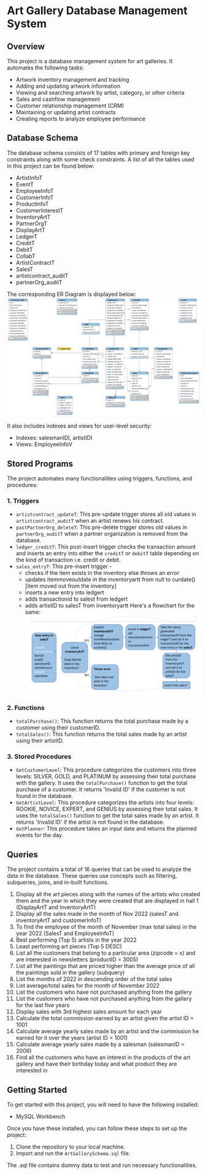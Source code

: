 # Art Gallery Database Management System

## Overview

This project is a database management system for art galleries. It automates the following tasks:

* Artwork inventory management and tracking
* Adding and updating artwork information
* Viewing and searching artwork by artist, category, or other criteria
* Sales and cashflow management
* Customer relationship management (CRM)
* Maintaining or updating artist contracts
* Creating reports to analyze employee performance

## Database Schema

The database schema consists of 17 tables with primary and foreign key constraints along with some check constraints. A list of all the tables used in this project can be found below:

* ArtistInfoT
* EventT
* EmployeeInfoT
* CustomerInfoT
* ProductInfoT
* CustomerInterestT
* InventoryArtT
* PartnerOrgT
* DisplayArtT
* LedgerT
* CreditT
* DebitT
* CollabT
* ArtistContractT
* SalesT
* artistcontract_auditT
* partnerOrg_auditT

The corresponding ER Diagram is displayed below:
![ERD](ERD.png)

It also includes indexes and views for user-level security:

* Indexes: salesmanIDI, artistIDI
* Views: EmployeeInfoV

## Stored Programs

The project automates many functionalities using triggers, functions, and procedures:

### 1. Triggers
* `artistcontract_updateT`: This pre-update trigger stores all old values in `artistcontract_auditT` when an artist renews his contract.
* `pastPartnerOrg_deleteT`: This pre-delete trigger stores old values in `partnerOrg_auditT` when a partner organization is removed from the database.
* `ledger_creditT`: This post-insert trigger checks the transaction amount and inserts an entry into either the `creditT` or `debitT` table depending on the kind of transaction i.e. credit or debit.
* `sales_entryT`: This pre-insert trigger -
  * checks if the item exists in the inventory else throws an error
  * updates itemmoveoutdate in the inventoryartt from null to curdate() [item moved out from the inventory]
  * inserts a new entry into ledgert
  * adds transactionid to salest from ledgert
  * adds artistID to salesT from inventoryartt
    Here's a flowchart for the same:
    ![flowchart](sales_entryT.png)

### 2. Functions
* `totalPurchase()`: This function returns the total purchase made by a customer using their customerID.
* `totalSales()`: This function returns the total sales made by an artist using their artistID.

### 3. Stored Procedures
* `GetCustomerLevel`: This procedure categorizes the customers into three levels: SILVER, GOLD, and PLATINUM by assessing their total purchase with the gallery. It uses the `totalPurchase()` function to get the total purchase of a customer. It returns 'Invalid ID' if the customer is not found in the database.
* `GetArtistLevel`: This procedure categorizes the artists into four levels: ROOKIE, NOVICE, EXPERT, and GENIUS by assessing their total sales. It uses the `totalSales()` function to get the total sales made by an artist. It returns 'Invalid ID' if the artist is not found in the database.
* `GetPlanner`: This procedure takes an input date and returns the planned events for the day.

## Queries
The project contains a total of 16 queries that can be used to analyze the data in the database. These queries use concepts such as filtering, subqueries, joins, and in-built functions.
1. Display all the art pieces along with the names of the artists who created them and the year in which they were created that are displayed in hall 1 (DisplayArtT and InventoryArtT)
2. Display all the sales made in the month of Nov 2022 (salesT and inventoryArtT and customerInfoT)
3. To find the employee of the month of November (max total sales) in the year 2022 (SalesT and EmployeeInfoT)
4. Best performing (Top 5) artists in the year 2022
5. Least performing art pieces (Top 5 DESC)
6. List all the customers that belong to a particular area (zipcode = x) and are interested in newsletters (productID = 3005)
7. List all the paintings that are priced higher than the average price of all the paintings sold in the gallery (subquery)
8. List the months of 2022 in descending order of the total sales
9. List average/total sales for the month of November 2022
10. List the customers who have not purchased anything from the gallery
11. List the customers who have not purchased anything from the gallery for the last five years
12. Display sales with 3rd highest sales amount for each year
13. Calculate the total commission earned by an artist given the artist ID = 1001
14. Calculate average yearly sales made by an artist and the commission he earned for it over the years (artist ID = 1001)
15. Calculate average yearly sales made by a salesman (salesmanID = 2006)
16. Find all the customers who have an interest in the products of the art gallery and have their birthday today and what product they are interested in

## Getting Started

To get started with this project, you will need to have the following installed:

* MySQL Workbench

Once you have these installed, you can follow these steps to set up the project:

1. Clone the repository to your local machine.
2. Import and run the `ArtGallerySchema.sql` file.

The .sql file contains dummy data to test and run necessary functionalities.


